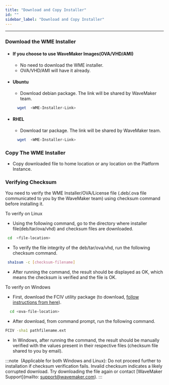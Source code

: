 ```yaml
---
title: "Download and Copy Installer"
id: ""
sidebar_label: "Download and Copy Installer"
---
```

---

### Download the WME Installer

- #### If you choose to use WaveMaker Images(OVA/VHD/AMI)

  - No need to download the WME installer.
  - OVA/VHD/AMI will have it already.

- #### Ubuntu

  - Download debian package. The link will be shared by WaveMaker team.

  ```bash
    wget  <WME-Installer-Link>
  ```
  
- #### RHEL

  - Download tar package. The link will be shared by WaveMaker team.

  ```bash
    wget  <WME-Installer-Link>
  ```

### Copy The WME Installer

- Copy downloaded file to home location or any location on the Platform Instance.

### Verifying Checksum

You need to verify the WME Installer/OVA/License file (.deb/.ova file communicated to you by the WaveMaker team) using checksum command before installing it.

To verify on Linux

- Using the following command, go to the directory where installer file(deb/tar/ova/vhd) and checksum files are downloaded.

 ``` bash
  cd  <file-location>
 ```

- To verify the file integrity of the deb/tar/ova/vhd, run the following checksum command.

 ```bash
  sha1sum -c [checksum-filename]
 ```

- After running the command, the result should be displayed as OK, which means the checksum is verified and the file is OK.

To verify on Windows

- First, download the FCIV utility package (to download, [follow instructions from here](https://support.microsoft.com/en-us/kb/841290#bookmark-4)).

```bash
  cd <ova-file-location>
```

- After download, from command prompt, run the following command.

 ```bash
 FCIV -sha1 pathfilename.ext
 ```

- In Windows, after running the command, the result should be manually verified with the values present in their respective files (checksum file shared to you by email).

:::note
 (Applicable for both Windows and Linux): Do not proceed further to installation if checksum verification fails. Invalid checksum indicates a likely corrupted download. Try downloading the file again or contact [WaveMaker Support](mailto: support@wavemaker.com).
:::
